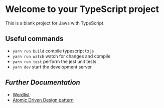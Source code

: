 # Welcome to your TypeScript project

This is a blank project for Jaws with TypeScript.

## Useful commands

* `yarn run build`   compile typescript to js
* `yarn run watch`   watch for changes and compile
* `yarn run test`    perform the jest unit tests
* `yarn dev`         start the development server

## _Further Documentation_

- [Wordlist](docs/wordlist.md)
- [Atomic Driven Design pattern](docs/adr.md)
